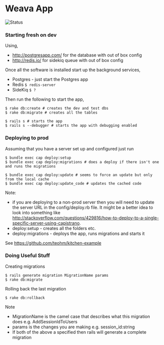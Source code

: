 Weava App
=====

![Status](https://www.codeship.io/projects/c34fb0a0-1157-0131-db55-026770587945/status)

### Starting fresh on dev

Using,

- http://postgresapp.com/ for the database with out of box config
- http://redis.io/ for sidekiq queue with out of box config

Once all the software is installed start up the background services,

- Postgres - just start the Postgres app
- Redis `$ redis-server`
- SideKiq `$ ?`
    
Then run the following to start the app,

    $ rake db:create # creates the dev and test dbs
    $ rake db:migrate # creates all the tables

    $ rails s # starts the app
    $ rails s --debugger # starts the app with debugging enabled

### Deploying to prod

Assuming that you have a server set up and configured just run

    $ bundle exec cap deploy:setup
    $ bundle exec cap deploy:migrations # does a deploy if there isn't one and runs the migrations

    $ bundle exec cap deploy:update # seems to force an update but only from the local cache
    $ bundle exec cap deploy:update_code # updates the cached code

Note:

- if you are deploying to a non-prod server then you will need to update the server URL in the config/deploy.rb file. It might be a better idea to look into something like http://stackoverflow.com/questions/429816/how-to-deploy-to-a-single-specific-server-using-capistrano.
- deploy:setup - creates all the folders etc.
- deploy:migrations - deploys the app, runs migrations and starts it

See https://github.com/teohm/kitchen-example

### Doing Useful Stuff

Creating migrations

    $ rails generate migration MigrationName params
    $ rake db:migrate
    
Rolling back the last migration

    $ rake db:rollback

Note

- MigrationName is the camel case that describes what this migration does e.g. AddSessionIdToUsers
- params is the changes you are making e.g. session_id:string
- If both of the above a specified then rails will generate a complete migration

 
